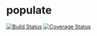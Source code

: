 populate
========

[![Build Status](https://travis-ci.org/alykhank/populate.svg?branch=master)](https://travis-ci.org/alykhank/populate)
[![Coverage Status](https://img.shields.io/coveralls/alykhank/populate.svg)](https://coveralls.io/r/alykhank/populate?branch=master)
